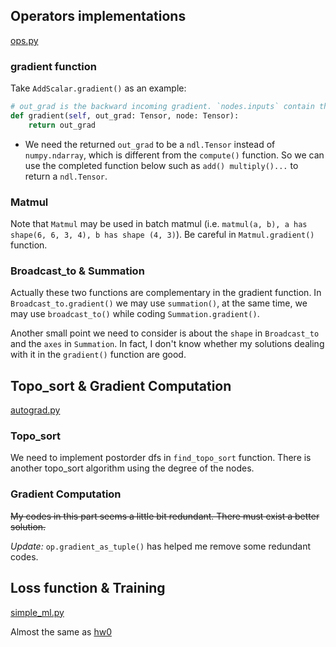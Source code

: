 ## Operators implementations

[ops.py](./python/needle/ops.py)

### gradient function

Take ``AddScalar.gradient()`` as an example:

```python
# out_grad is the backward incoming gradient. `nodes.inputs` contain the Tensor used in `compute()` function.
def gradient(self, out_grad: Tensor, node: Tensor):
	return out_grad
```

- We need the returned `out_grad` to be a `ndl.Tensor` instead of `numpy.ndarray`, which is different from the `compute()` function. So we can use the completed function below such as `add() multiply()...` to return a `ndl.Tensor`.

### Matmul

Note that `Matmul` may be used in batch matmul (i.e. `matmul(a, b), a has shape(6, 6, 3, 4), b has shape (4, 3)`). Be careful in `Matmul.gradient()` function.

### Broadcast_to & Summation

Actually these two functions are complementary in the gradient function. In `Broadcast_to.gradient()`  we may use `summation()`, at the same time, we may use `broadcast_to()` while coding `Summation.gradient()`.

Another small point we need to consider is about the `shape` in `Broadcast_to` and the `axes` in `Summation`. In fact, I don't know whether my solutions dealing with it in the `gradient()` function are good.

## Topo_sort & Gradient Computation

[autograd.py](./python/needle/autograd.py)

### Topo_sort

We need to implement postorder dfs in `find_topo_sort` function. There is another topo_sort algorithm using the degree of the nodes.

### Gradient Computation

~~My codes in this part seems a little bit redundant. There must exist a better solution.~~

*Update:* `op.gradient_as_tuple()` has helped me remove some redundant codes.

## Loss function & Training 

[simple_ml.py](./apps/simple_ml.py)

Almost the same as [hw0](../hw0/simple_ml.py)
